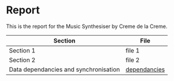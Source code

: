 # Report

This is the report for the Music Synthesiser by Creme de la Creme.

| Section | File |
|---------|------|
|Section 1|file 1|
|Section 2|file 2|
|Data dependancies and synchronisation|[dependancies](docs/dependancies.md)|